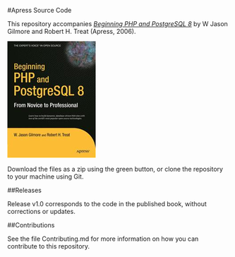 #Apress Source Code

This repository accompanies [*Beginning PHP and PostgreSQL 8*](http://www.apress.com/9781590595473) by W Jason Gilmore and Robert H. Treat (Apress, 2006).

![Cover image](9781590595473.jpg)

Download the files as a zip using the green button, or clone the repository to your machine using Git.

##Releases

Release v1.0 corresponds to the code in the published book, without corrections or updates.

##Contributions

See the file Contributing.md for more information on how you can contribute to this repository.
